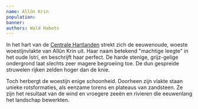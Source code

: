 ```yaml
---
name: Allûn Krin
population: 
banner: 
authors: Wald Habets
---
```


In het hart van de [Centrale Hartlanden](#) strekt zich de eeuwenoude, woeste woestijnvlakte van Allûn Krin uit. Haar naam betekend "machtige leegte" in het oude Istrí, en beschrijft haar perfect. De harde stenige, grijz-gelige ondergrond laat slechts zeer magere begroeiing toe. De dun gespreide struwelen rijken zelden hoger dan de knie.

Toch herbergt de woestijn enige schoonheid. Doorheen zijn vlakte staan unieke rotsformaties, als eenzame torens en plateaus van zandsteen. Ze zijn het resultaat van de wind en vroegere zeeën en rivieren die eeuwenlang het landschap bewerkten. 